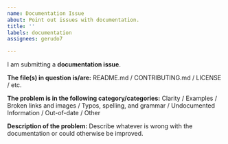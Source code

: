 ```yaml
---
name: Documentation Issue
about: Point out issues with documentation.
title: ''
labels: documentation
assignees: gerudo7

---
```


I am submitting a **documentation issue**.

**The file(s) in question is/are:**
README.md / CONTRIBUTING.md / LICENSE / etc.

**The problem is in the following category/categories:**
Clarity / Examples / Broken links and images / Typos, spelling, and grammar / Undocumented Information / Out-of-date / Other

**Description of the problem:**
Describe whatever is wrong with the documentation or could otherwise be improved.
